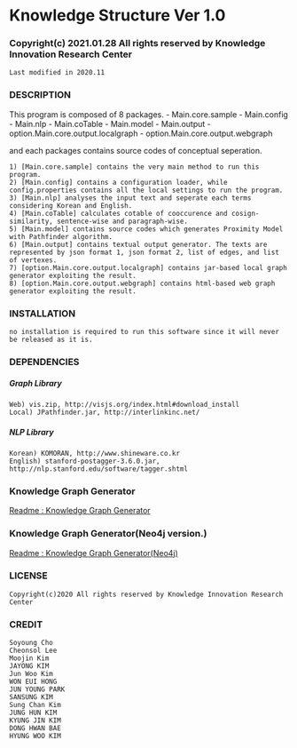 # Knowledge Structure Ver 1.0														
### Copyright(c) 2021.01.28 All rights reserved by Knowledge Innovation Research Center
	Last modified in 2020.11

### DESCRIPTION
This program is composed of 8 packages. 
	- Main.core.sample
	- Main.config
	- Main.nlp
	- Main.coTable
	- Main.model
	- Main.output
	- option.Main.core.output.localgraph
	- option.Main.core.output.webgraph

and each packages contains source codes of conceptual seperation. 

	1) [Main.core.sample] contains the very main method to run this program.
	2) [Main.config] contains a configuration loader, while config.properties contains all the local settings to run the program.
	3) [Main.nlp] analyses the input text and seperate each terms considering Korean and English.
	4) [Main.coTable] calculates cotable of cooccurence and cosign-similarity, sentence-wise and paragraph-wise.
	5) [Main.model] contains source codes which generates Proximity Model with Pathfinder algorithm.
	6) [Main.output] contains textual output generator. The texts are represented by json format 1, json format 2, list of edges, and list of vertexes.
	7) [option.Main.core.output.localgraph] contains jar-based local graph generator exploiting the result.
	8) [option.Main.core.output.webgraph] contains html-based web graph generator exploiting the result.


### INSTALLATION
	no installation is required to run this software since it will never be released as it is. 

### DEPENDENCIES
##### Graph Library
	Web) vis.zip, http://visjs.org/index.html#download_install
	Local) JPathfinder.jar, http://interlinkinc.net/

##### NLP Library
	Korean) KOMORAN, http://www.shineware.co.kr
	English) stanford-postagger-3.6.0.jar, http://nlp.stanford.edu/software/tagger.shtml
	

### Knowledge Graph Generator
[Readme : Knowledge Graph Generator](https://github.com/cheonsol-lee/knowledge_structure_kirc/blob/master/Readme(jupyter).md)

### Knowledge Graph Generator(Neo4j version.)
[Readme : Knowledge Graph Generator(Neo4j)](https://github.com/cheonsol-lee/knowledge_structure_kirc/blob/master/Readme(neo4j).md)

### LICENSE
	Copyright(c)2020 All rights reserved by Knowledge Innovation Research Center

### CREDIT
	Soyoung Cho
	Cheonsol Lee
	Moojin Kim
	JAYONG KIM
 	Jun Woo Kim
	WON EUI HONG
 	JUN YOUNG PARK
 	SANSUNG KIM
 	Sung Chan Kim
 	JUNG HUN KIM
 	KYUNG JIN KIM
 	DONG HWAN BAE
 	HYUNG WOO KIM
